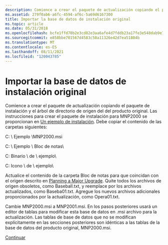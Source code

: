 ```yaml
---
description: Comience a crear el paquete de actualización copiando el paquete de instalación y el árbol de directorio de origen del del producto original.
ms.assetid: 279f0ab6-a6fc-4594-af6c-5a69d6167300
title: Importar la base de datos de instalación original
ms.topic: article
ms.date: 05/31/2018
ms.openlocfilehash: bcfe1ffd70b2e3cd82e3aa6afe4d7fddb23a17fe3e548dab9e70ad0fe307d605
ms.sourcegitcommit: e858bbe701567d4583c50a11326e42d7ea51804b
ms.translationtype: MT
ms.contentlocale: es-ES
ms.lasthandoff: 08/11/2021
ms.locfileid: "120043785"
---
```

# <a name="importing-original-installation-database"></a>Importar la base de datos de instalación original

Comience a crear el paquete de actualización copiando el paquete de instalación y el árbol de directorio de origen del del producto original. Las instrucciones para crear el paquete de instalación para MNP2000 se proporcionan en [Un ejemplo de instalación](an-installation-example.md). Debe copiar el contenido de las carpetas siguientes:

C: \\ Ejemplo \\MNP2000.msi

C: \\ Ejemplo \\ Bloc de notas\\

C: Binario \\ de \\ ejemplo\\

C: Icono \\ de \\ ejemplo\\

Actualice el contenido de la carpeta Bloc de notas para que coincidan con el origen descrito en [Planning a Major Upgrade](planning-a-major-upgrade.md). Quite todos los archivos de origen obsoletos, como Baseball.txt, y reemplace por los archivos actualizados, como Baseba01.txt. Agregue los nuevos archivos adicionales proporcionados por la actualización, como Opera01.txt.

Cambie MNP2000.msi a MNP2001.msi. En los pasos posteriores usará un editor de tablas para modificar esta base de datos en .msi archivo para la actualización. Las tablas de base de datos que no se modifican explícitamente en las secciones posteriores son idénticas a las tablas de la base de datos del producto original, MNP2000.msi.

[Continuar](updating-directory-structure-for-an-upgrade.md)

 

 




